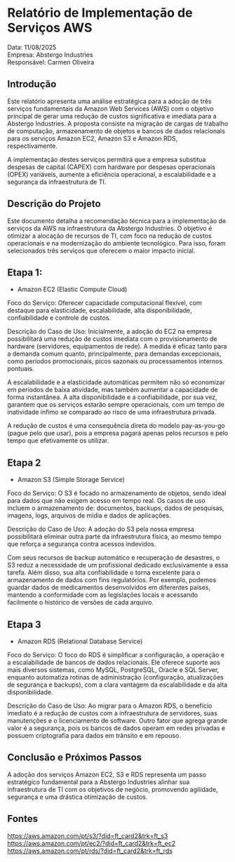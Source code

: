 # Relatório de Implementação de Serviços AWS

Data: 11/08/2025<br>
Empresa: Abstergo Industries<br>
Responsável: Carmen Oliveira

## Introdução
Este relatório apresenta uma análise estratégica para a adoção de três serviços fundamentais da Amazon Web Services (AWS) com o objetivo principal de gerar uma redução de custos significativa e imediata para a Abstergo Industries. A proposta consiste na migração de cargas de trabalho de computação, armazenamento de objetos e bancos de dados relacionais para os serviços Amazon EC2, Amazon S3 e Amazon RDS, respectivamente.

A implementação destes serviços permitirá que a empresa substitua despesas de capital (CAPEX) com hardware por despesas operacionais (OPEX) variáveis, aumente a eficiência operacional, a escalabilidade e a segurança da infraestrutura de TI.

## Descrição do Projeto
Este documento detalha a recomendação técnica para a implementação de serviços da AWS na infraestrutura da Abstergo Industries. O objetivo é otimizar a alocação de recursos de TI, com foco na redução de custos operacionais e na modernização do ambiente tecnológico. Para isso, foram selecionados três serviços que oferecem o maior impacto inicial.

## Etapa 1: 
- Amazon EC2 (Elastic Compute Cloud)

Foco do Serviço: Oferecer capacidade computacional flexível, com destaque para elasticidade, escalabilidade, alta disponibilidade, confiabilidade e controle de custos.

Descrição do Caso de Uso: Inicialmente, a adoção do EC2 na empresa possibilitará uma redução de custos imediata com o provisionamento de hardware (servidores, equipamentos de rede). A medida é eficaz tanto para a demanda comum quanto, principalmente, para demandas excepcionais, como períodos promocionais, picos sazonais ou processamentos internos pontuais.

A escalabilidade e a elasticidade automáticas permitem não só economizar em períodos de baixa atividade, mas também aumentar a capacidade de forma instantânea. A alta disponibilidade e a confiabilidade, por sua vez, garantem que os serviços estarão sempre operacionais, com um tempo de inatividade ínfimo se comparado ao risco de uma infraestrutura privada.

A redução de custos é uma consequência direta do modelo pay-as-you-go (pague pelo que usar), pois a empresa pagará apenas pelos recursos e pelo tempo que efetivamente os utilizar.

## Etapa 2
- Amazon S3 (Simple Storage Service)

Foco do Serviço: O S3 é focado no armazenamento de objetos, sendo ideal para dados que não exigem acesso em tempo real. Os casos de uso incluem o armazenamento de: documentos, backups, dados de pesquisas, imagens, logs, arquivos de mídia e dados de aplicações.

Descrição do Caso de Uso: A adoção do S3 pela nossa empresa possibilitará eliminar outra parte da infraestrutura física, ao mesmo tempo que reforça a segurança contra acessos indevidos.

Com seus recursos de backup automático e recuperação de desastres, o S3 reduz a necessidade de um profissional dedicado exclusivamente a essa tarefa. Além disso, sua alta confiabilidade o torna excelente para o armazenamento de dados com fins regulatórios. Por exemplo, podemos guardar dados de medicamentos desenvolvidos em diferentes países, mantendo a conformidade com as legislações locais e acessando facilmente o histórico de versões de cada arquivo.

## Etapa 3
- Amazon RDS (Relational Database Service)

Foco do Serviço: O foco do RDS é simplificar a configuração, a operação e a escalabilidade de bancos de dados relacionais. Ele oferece suporte aos mais diversos sistemas, como MySQL, PostgreSQL, Oracle e SQL Server, enquanto automatiza rotinas de administração (configuração, atualizações de segurança e backups), com a clara vantagem da escalabilidade e da alta disponibilidade.

Descrição do Caso de Uso: Ao migrar para o Amazon RDS, o benefício imediato é a redução de custos com a infraestrutura de servidores, suas manutenções e o licenciamento de software. Outro fator que agrega grande valor é a segurança, pois os bancos de dados operam em redes privadas e possuem criptografia para dados em trânsito e em repouso.


## Conclusão e Próximos Passos
A adoção dos serviços Amazon EC2, S3 e RDS representa um passo estratégico fundamental para a Abstergo Industries alinhar sua infraestrutura de TI com os objetivos de negócio, promovendo agilidade, segurança e uma drástica otimização de custos.

## Fontes
https://aws.amazon.com/pt/s3/?did=ft_card2&trk=ft_s3
https://aws.amazon.com/pt/ec2/?did=ft_card2&trk=ft_ec2
https://aws.amazon.com/pt/rds/?did=ft_card2&trk=ft_rds

